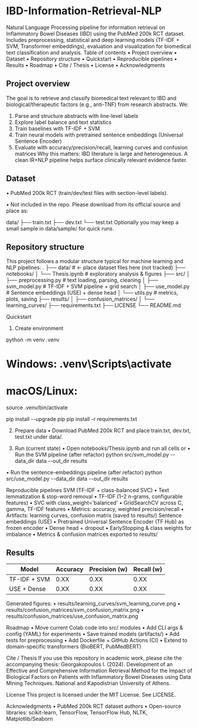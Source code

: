 # IBD-Information-Retrieval-NLP
Natural Language Processing pipeline for information retrieval on Inflammatory Bowel Diseases (IBD) using the PubMed 200k RCT dataset. Includes preprocessing, statistical and deep learning models (TF-IDF + SVM, Transformer embeddings), evaluation and visualization for biomedical text classification and analysis.
Table of contents
•	Project overview
•	Dataset
•	Repository structure
•	Quickstart
•	Reproducible pipelines
•	Results
•	Roadmap
•	Cite / Thesis
•	License
•	Acknowledgments

## Project overview

The goal is to retrieve and classify biomedical text relevant to IBD and biological/therapeutic factors (e.g., anti-TNF) from research abstracts.
We:
1.	Parse and structure abstracts with line-level labels
2.	Explore label balance and text statistics
3.	Train baselines with TF-IDF + SVM
4.	Train neural models with pretrained sentence embeddings (Universal Sentence Encoder)
5.	Evaluate with accuracy/precision/recall, learning curves and confusion matrices
Why this matters: IBD literature is large and heterogeneous.
A clean IR+NLP pipeline helps surface clinically relevant evidence faster.

## Dataset

•	PubMed 200k RCT (train/dev/test files with section-level labels).

•	Not included in the repo. Please download from its official source and place as:

data/
├── train.txt
├── dev.txt
└── test.txt
Optionally you may keep a small sample in data/sample/ for quick runs.

## Repository structure

This project follows a modular structure typical for machine learning and NLP pipelines:
.
├── data/                     # <- place dataset files here (not tracked)
├── notebooks/
│   └── Thesis.ipynb          # exploratory analysis & figures
├── src/
│   ├── preprocessing.py      # text loading, parsing, cleaning
│   ├── svm_model.py          # TF-IDF + SVM pipeline + grid search
│   ├── use_model.py          # Sentence embeddings (USE) + dense head
│   └── utils.py              # metrics, plots, saving
├── results/
│   ├── confusion_matrices/
│   └── learning_curves/
├── requirements.txt
├── LICENSE
└── README.md


Quickstart
1) Create environment
   
python -m venv .venv
# Windows: .venv\Scripts\activate
# macOS/Linux:
source .venv/bin/activate

pip install --upgrade pip
pip install -r requirements.txt

2) Prepare data
•	Download PubMed 200k RCT and place train.txt, dev.txt, test.txt under data/.

3) Run (current state)
•	Open notebooks/Thesis.ipynb and run all cells
or
•	Run the SVM pipeline (after refactor)
python src/svm_model.py --data_dir data --out_dir results

•	Run the sentence-embeddings pipeline (after refactor)
python src/use_model.py --data_dir data --out_dir results



Reproducible pipelines
SVM (TF-IDF + class-balanced SVC)
•	Text lemmatization & stop-word removal
•	TF-IDF (1–2 n-grams, configurable features)
•	SVC with class_weight='balanced'
•	GridSearchCV across C, gamma, TF-IDF features
•	Metrics: accuracy, weighted precision/recall
•	Artifacts: learning curves, confusion matrix (saved to results/)
Sentence embeddings (USE)
•	Pretrained Universal Sentence Encoder (TF Hub) as frozen encoder
•	Dense head + dropout
•	EarlyStopping & class weights for imbalance
•	Metrics & confusion matrices exported to results/

## Results

| Model        | Accuracy | Precision (w) | Recall (w) |
| ------------ | -------- | ------------- | ---------- |
| TF-IDF + SVM | 0.XX     | 0.XX          | 0.XX       |
| USE + Dense  | 0.XX     | 0.XX          | 0.XX       |

Generated figures:
•	results/learning_curves/svm_learning_curve.png
•	results/confusion_matrices/svm_confusion_matrix.png
•	results/confusion_matrices/use_confusion_matrix.png

Roadmap
•	Move current Colab code into src/ modules
•	Add CLI args & config (YAML) for experiments
•	Save trained models (artifacts/)
•	Add tests for preprocessing
•	Add Dockerfile + GitHub Actions (CI)
•	Extend to domain-specific transformers (BioBERT, PubMedBERT)

Cite / Thesis
If you use this repository in academic work, please cite the accompanying thesis:
Georgakopoulos I. (2024). Development of an Effective and Comprehensive Information Retrieval Method for the Impact of Biological Factors on Patients with Inflammatory Bowel Diseases using Data Mining Techniques. National and Kapodistrian University of Athens.

License
This project is licensed under the MIT License. See LICENSE.

Acknowledgments
•	PubMed 200k RCT dataset authors
•	Open-source libraries: scikit-learn, TensorFlow, TensorFlow Hub, NLTK, Matplotlib/Seaborn

